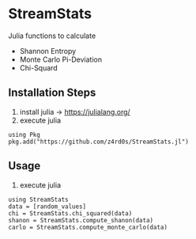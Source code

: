 # StreamStats
Julia functions to calculate

* Shannon Entropy
* Monte Carlo Pi-Deviation
* Chi-Squard

## Installation Steps
1. install julia  -> https://julialang.org/
1. execute julia
```
using Pkg
pkg.add("https://github.com/z4rd0s/StreamStats.jl")
```
## Usage
1. execute julia
```
using StreamStats
data = [random_values]
chi = StreamStats.chi_squared(data)
shanon = StreamStats.compute_shanon(data)
carlo = StreamStats.compute_monte_carlo(data)
```

